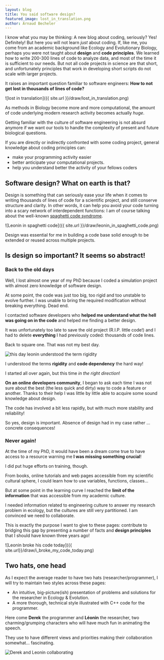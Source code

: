 ```yaml
---
layout: blog
title: You said software design?
featured_image: lost_in_translation.png
author: Arnaud Becheler
---
```


I know what you may be thinking: A new blog about coding, seriously? Yes! Definitely!
But here you will not learn *just* about coding.
If, like me, you come from an academic background like Ecology and Evolutionary Biology,
perhaps you were not taught about **design** and **code principles**.
We learned how to write 200-300 lines of code to analyze data, and most of the time
it is sufficient to our needs.
But not all code projects in science are that short,
and unfortunately principles that work in developing short scripts do not scale with
larger projects.

It raises an important question familiar to software engineers:
**How to not get lost in thousands of lines of code?**

![lost in translation]({{ site.url }}/draw/lost_in_translation.png)

As methods in Biology become more and more computational, the amount of code
underlying modern research activity becomes actually *huge*.

Getting familiar with the culture of software engineering is not absurd anymore if
we want our tools to handle the complexity of present and future biological questions.

If you are directly or indirectly confronted with some coding project,
general knowledge about coding principles can:
- make your programming activity easier
- better anticipate your computational projects.
- help you understand better the activity of your fellows coders

## Software design? What on earth is that?

Design is something that can seriously ease your life when it comes to writing thousands of
lines of code for a scientific project, and still conserve structure and clarity.
In other words, it can help you avoid your code turning into a scary network of
interdependent functions: I am of course talking about the well-known
[spaghetti code syndrome](https://en.wikipedia.org/wiki/Spaghetti_code).

![Leonin in spaghetti code]({{ site.url }}/draw/leonin_in_spaghetti_code.png)

Design was essential for me in building a code base solid enough to be
extended or reused across multiple projects.

## Is design so important? It seems so abstract!

### Back to the old days

Well, I lost almost one year of my PhD because I coded a simulation project with
almost zero knowledge of software design.

At some point, the code was just too big, too rigid and too unstable to evolve
further. I was unable to bring the required modification without
breaking everything. Dead end.

I contacted software developers who **helped me understand what the hell was going
on in the code** and helped me finding a better design.

It was unfortunately too late to save the old project (R.I.P. little code!) and I had to
delete **everything** I had previously coded: thousands of code lines.

Back to square one. That was not my best day.

![this day leonin understood the term rigidity]( {{site.url}}/draw/this_day.png )

I understood the terms **rigidity** and **code dependency** the hard way!

I started all over again, but this time *in the right direction*!

**On an online developers community**, I began to ask each time I was not sure about
the best (the less quick and dirty) way to code a feature or another. Thanks to their
help I was little by little able to acquire some sound knowledge about design.

The code has involved a bit less rapidly, but with much more stability and reliability!

So yes, design is important. Absence of design had in my case rather ... concrete consequences!

### Never again!

At the time of my PhD, it would have been
a dream come true to have access to a resource warning me **I was
missing something crucial**!

I did put huge efforts on training, though.

From books, online tutorials and web pages accessible from my scientific cultural
sphere, I could learn how to use variables, functions, classes...

But at some point in the learning curve I reached the **limit
of the information** that was accessible from my academic culture.

I needed information related to engineering culture to answer my research problem
in ecology, but the cultures are still very partitioned. I am convinced we need
to collaborate.

This is exactly the purpose I want to give to these pages: contribute to bridging
this gap by presenting a number of facts and **design principles** that I should have known three
years ago!

![Leonin broke his code today]({{ site.url}}/draw/i_broke_my_code_today.png)

## Two hats, one head

As I expect the average reader to have two hats (researcher/programmer),
I will try to maintain two styles across these pages:

- An intuitive, big-picture(ish) presentation of problems and solutions
for the researcher in Ecology & Evolution.
- A more thorough, technical style illustrated with C++ code for the programmer.

Here come **Derek** the programmer and **Léonin** the researcher, two charming/grumping characters who will
have much fun in animating the speech.

They use to have different views and priorities making their collaboration somewhat... fascinating.

![Derek and Leonin collaborating]( {{site.url}}/draw/derekleonin.png)
